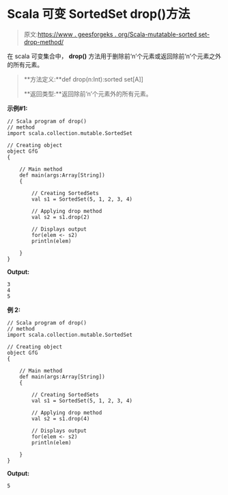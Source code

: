 # Scala 可变 SortedSet drop()方法

> 原文:[https://www . geesforgeks . org/Scala-mutatable-sorted set-drop-method/](https://www.geeksforgeeks.org/scala-mutable-sortedset-drop-method/)

在 scala 可变集合中， **drop()** 方法用于删除前‘n’个元素或返回除前‘n’个元素之外的所有元素。

> **方法定义:**def drop(n:Int):sorted set[A]]
> 
> **返回类型:**返回除前‘n’个元素外的所有元素。

**示例#1:**

```
// Scala program of drop()
// method
import scala.collection.mutable.SortedSet 

// Creating object 
object GfG 
{ 

    // Main method 
    def main(args:Array[String]) 
    { 

        // Creating SortedSets 
        val s1 = SortedSet(5, 1, 2, 3, 4)

        // Applying drop method 
        val s2 = s1.drop(2) 

        // Displays output 
        for(elem <- s2) 
        println(elem) 

    } 
} 
```

**Output:**

```
3
4
5

```

**例 2:**

```
// Scala program of drop()
// method
import scala.collection.mutable.SortedSet 

// Creating object 
object GfG 
{ 

    // Main method 
    def main(args:Array[String]) 
    { 

        // Creating SortedSets 
        val s1 = SortedSet(5, 1, 2, 3, 4)

        // Applying drop method 
        val s2 = s1.drop(4) 

        // Displays output 
        for(elem <- s2)  
        println(elem) 

    } 
} 
```

**Output:**

```
5

```